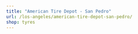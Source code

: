 ```yaml
---
title: "American Tire Depot - San Pedro"
url: /los-angeles/american-tire-depot-san-pedro/
shop: tyres
---
```

